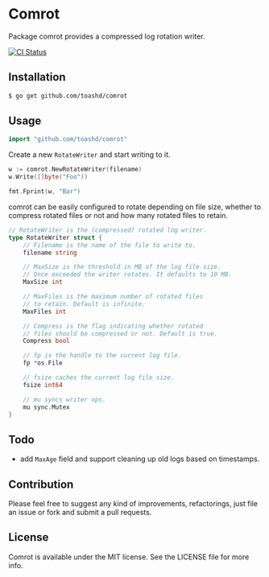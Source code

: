 # Comrot
Package comrot provides a compressed log rotation writer.

[![CI Status](http://img.shields.io/travis/toashd/comrot.svg?style=flat)](https://travis-ci.org/toashd/comrot)

## Installation

```bash
$ go get github.com/toashd/comrot
```

## Usage

```go
import "github.com/toashd/comrot"
```

Create a new `RotateWriter` and start writing to it.

```go
w := comrot.NewRotateWriter(filename)
w.Write([]byte("Foo"))

fmt.Fprint(w, "Bar")
```

comrot can be easily configured to rotate depending on file size, whether to compress
rotated files or not and how many rotated files to retain.

```go
// RotateWriter is the (compressed) rotated log writer.
type RotateWriter struct {
	// Filename is the name of the file to write to.
	filename string

	// MaxSize is the threshold in MB of the log file size.
	// Once exceeded the writer rotates. It defaults to 10 MB.
	MaxSize int

	// MaxFiles is the maximum number of rotated files
	// to retain. Default is infinite.
	MaxFiles int

	// Compress is the flag indicating whether rotated
	// files should be compressed or not. Default is true.
	Compress bool

	// fp is the handle to the current log file.
	fp *os.File

	// fsize caches the current log file size.
	fsize int64

	// mu syncs writer ops.
	mu sync.Mutex
}
```

## Todo

* add `MaxAge` field and support cleaning up old logs based on timestamps.

## Contribution

Please feel free to suggest any kind of improvements, refactorings, just file an
issue or fork and submit a pull requests.

## License

Comrot is available under the MIT license. See the LICENSE file for more info.

